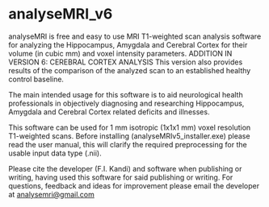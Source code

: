 # analyseMRI_v6
analyseMRI is free and easy to use MRI T1-weighted scan analysis software for analyzing the Hippocampus, Amygdala and Cerebral Cortex for their volume (in cubic mm) and voxel intensity parameters.
ADDITION IN VERSION 6: CEREBRAL CORTEX ANALYSIS
This version also provides results of the comparison of the analyzed scan to an established healthy control baseline.

The main intended usage for this software is to aid neurological health professionals in objectively diagnosing and researching Hippocampus, Amygdala and Cerebral Cortex related deficits and illnesses.

This software can be used for 1 mm isotropic (1x1x1 mm) voxel resolution T1-weighted scans.
Before installing (analyseMRIv5_installer.exe) please read the user manual, this will clarify the required preprocessing for the usable input data type (.nii).

Please cite the developer (F.I. Kandi) and software when publishing or writing, having used this software for said publishing or writing. 
For questions, feedback and ideas for improvement please email the developer at analysemri@gmail.com

